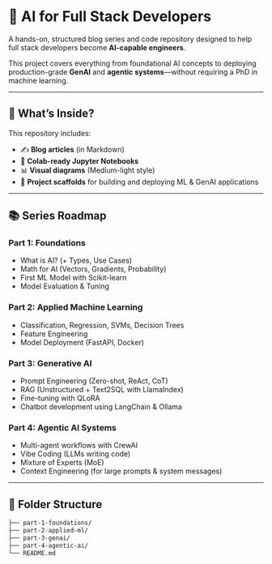 # 🧠 AI for Full Stack Developers

A hands-on, structured blog series and code repository designed to help full stack developers become **AI-capable engineers**.

This project covers everything from foundational AI concepts to deploying production-grade **GenAI** and **agentic systems**—without requiring a PhD in machine learning.

---

## 🚀 What’s Inside?

This repository includes:
- ✍️ **Blog articles** (in Markdown)
- 📒 **Colab-ready Jupyter Notebooks**
- 📊 **Visual diagrams** (Medium-light style)
- 🧱 **Project scaffolds** for building and deploying ML & GenAI applications

---

## 📚 Series Roadmap

### Part 1: Foundations
- What is AI? (+ Types, Use Cases)
- Math for AI (Vectors, Gradients, Probability)
- First ML Model with Scikit-learn
- Model Evaluation & Tuning

### Part 2: Applied Machine Learning
- Classification, Regression, SVMs, Decision Trees
- Feature Engineering
- Model Deployment (FastAPI, Docker)

### Part 3: Generative AI
- Prompt Engineering (Zero-shot, ReAct, CoT)
- RAG (Unstructured + Text2SQL with LlamaIndex)
- Fine-tuning with QLoRA
- Chatbot development using LangChain & Ollama

### Part 4: Agentic AI Systems
- Multi-agent workflows with CrewAI
- Vibe Coding (LLMs writing code)
- Mixture of Experts (MoE)
- Context Engineering (for large prompts & system messages)

---

## 📁 Folder Structure

```bash
├── part-1-foundations/
├── part-2-applied-ml/
├── part-3-genai/
├── part-4-agentic-ai/
└── README.md
